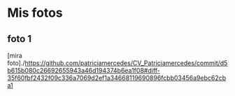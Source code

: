 # Mis fotos
## foto 1 
[mira foto]./https://github.com/patriciamercedes/CV_Patriciamercedes/commit/d5b615b080c26692655943a46d194374b6ea1f08#diff-35f60fbf2432f09c336a7069d2ef1a34668119690896fcbb03456a9ebc62cba1


